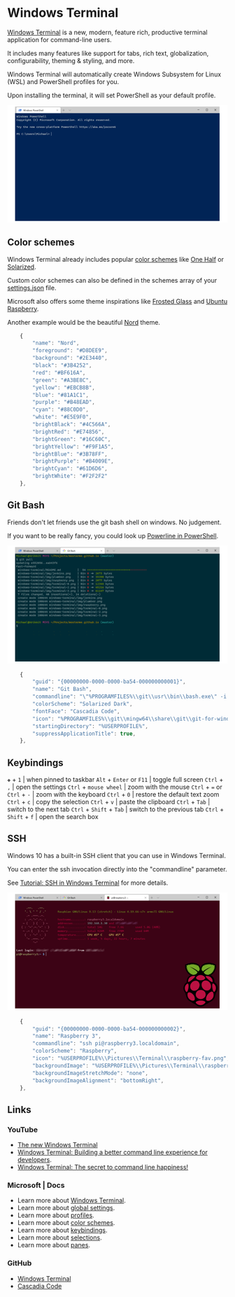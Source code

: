 # Windows Terminal

[Windows Terminal](https://aka.ms/terminal) is a new, modern, feature rich, productive terminal application for command-line users.

It includes many features like support for tabs, rich text, globalization, configurability, theming & styling, and more.
 
Windows Terminal will automatically create Windows Subsystem for Linux (WSL) and PowerShell profiles for you.

Upon installing the terminal, it will set PowerShell as your default profile.

![Windows Terminal](images/terminal-0.png)

## Color schemes

Windows Terminal already includes popular [color schemes](https://aka.ms/terminal-color-schemes)
like [One Half](https://github.com/sonph/onehalf) or [Solarized](https://github.com/altercation/solarized).

Custom color schemes can also be defined in the schemes array of your [settings.json](https://aka.ms/terminal-documentation) file.

Microsoft also offers some theme inspirations like [Frosted Glass](https://docs.microsoft.com/en-us/windows/terminal/custom-terminal-gallery/frosted-glass-theme)
and [Ubuntu Raspberry](https://docs.microsoft.com/en-us/windows/terminal/custom-terminal-gallery/raspberry-ubuntu).

Another example would be the beautiful [Nord](https://www.nordtheme.com/) theme.

```javascript
	{
		"name": "Nord",
		"foreground": "#D8DEE9",
		"background": "#2E3440",
		"black": "#3B4252",
		"red": "#BF616A",
		"green": "#A3BE8C",
		"yellow": "#EBCB8B",
		"blue": "#81A1C1",
		"purple": "#B48EAD",
		"cyan": "#88C0D0",
		"white": "#E5E9F0",
		"brightBlack": "#4C566A",
		"brightRed": "#E74856",
		"brightGreen": "#16C60C",
		"brightYellow": "#F9F1A5",
		"brightBlue": "#3B78FF",
		"brightPurple": "#B4009E",
		"brightCyan": "#61D6D6",
		"brightWhite": "#F2F2F2"
	},
```

## Git Bash

Friends don't let friends use the git bash shell on windows. No judgement.


If you want to be really fancy, you could look up [Powerline in PowerShell](https://docs.microsoft.com/en-us/windows/terminal/custom-terminal-gallery/powerline-in-powershell).

![Git Bash](images/terminal-1.png)

```javascript
	{
		"guid": "{00000000-0000-0000-ba54-000000000001}",
		"name": "Git Bash",
		"commandline": "\"%PROGRAMFILES%\\git\\usr\\bin\\bash.exe\" -i -l",
		"colorScheme": "Solarized Dark",
		"fontFace": "Cascadia Code",
		"icon": "%PROGRAMFILES%\\git\\mingw64\\share\\git\\git-for-windows.ico",
		"startingDirectory": "%USERPROFILE%",
		"suppressApplicationTitle": true,
	},
```

## Keybindings

`❖` + `1` | when pinned to taskbar
`Alt` + `Enter` or `F11` | toggle full screen
`Ctrl` + `,` | open the settings
`Ctrl` + `mouse wheel` | zoom with the mouse
`Ctrl` + `=` or `Ctrl` + `-` | zoom with the keyboard
`Ctrl` + `0` | restore the default text zoom
`Ctrl` + `c` | copy the selection
`Ctrl` + `v` | paste the clipboard
`Ctrl` + `Tab` | switch to the next tab
`Ctrl` + `Shift` + `Tab` | switch to the previous tab
`Ctrl` + `Shift` + `f` | open the search box

## SSH
Windows 10 has a built-in SSH client that you can use in Windows Terminal.

You can enter the ssh invocation directly into the "commandline" parameter.

See [Tutorial: SSH in Windows Terminal](https://docs.microsoft.com/en-us/windows/terminal/tutorials/ssh) for more details.

![SSH Session](images/terminal-2.png)

```javascript
	{
		"guid": "{00000000-0000-0000-ba54-000000000002}",
		"name": "Raspberry 3",
		"commandline": "ssh pi@raspberry3.localdomain",
		"colorScheme": "Raspberry",
		"icon": "%USERPROFILE%\\Pictures\\Terminal\\raspberry-fav.png",
		"backgroundImage": "%USERPROFILE%\\Pictures\\Terminal\\raspberry.png",
		"backgroundImageStretchMode": "none",
		"backgroundImageAlignment": "bottomRight",
	},
```

## Links

### YouTube
* [The new Windows Terminal](https://youtu.be/8gw0rXPMMPE)
* [Windows Terminal: Building a better command line experience for developers](https://youtu.be/KMudkRcwjCw).
* [Windows Terminal: The secret to command line happiness!](https://youtu.be/2dsnwlnNBzs)

### Microsoft | Docs
* Learn more about [Windows Terminal](https://aka.ms/terminal-documentation).
* Learn more about [global settings](https://aka.ms/terminal-global-settings).
* Learn more about [profiles](https://aka.ms/terminal-profile-settings).
* Learn more about [color schemes](https://aka.ms/terminal-color-schemes).
* Learn more about [keybindings](https://aka.ms/terminal-keybindings).
* Learn more about [selections](https://aka.ms/terminal-selection).
* Learn more about [panes](https://aka.ms/terminal-panes).

### GitHub
* [Windows Terminal](https://github.com/microsoft/terminal)
* [Cascadia Code](https://github.com/microsoft/cascadia-code)
